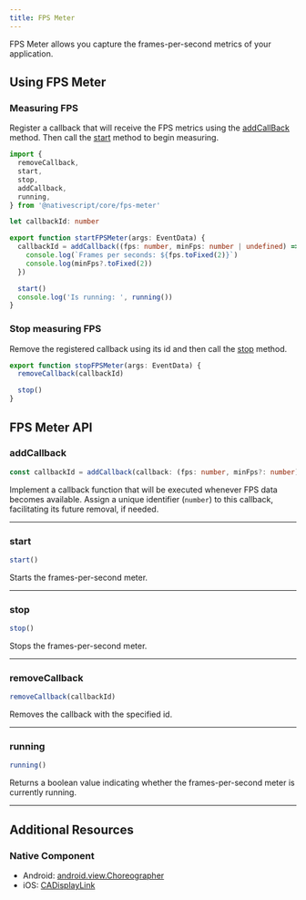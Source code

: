 ```yaml
---
title: FPS Meter
---
```


FPS Meter allows you capture the frames-per-second metrics of your application.

## Using FPS Meter

### Measuring FPS

Register a callback that will receive the FPS metrics using the [addCallBack](#addcallback) method. Then call the [start](#start) method to begin measuring.

```ts
import {
  removeCallback,
  start,
  stop,
  addCallback,
  running,
} from '@nativescript/core/fps-meter'

let callbackId: number

export function startFPSMeter(args: EventData) {
  callbackId = addCallback((fps: number, minFps: number | undefined) => {
    console.log(`Frames per seconds: ${fps.toFixed(2)}`)
    console.log(minFps?.toFixed(2))
  })

  start()
  console.log('Is running: ', running())
}
```

### Stop measuring FPS

Remove the registered callback using its id and then call the [stop](#stop) method.

```ts
export function stopFPSMeter(args: EventData) {
  removeCallback(callbackId)

  stop()
}
```

## FPS Meter API

### addCallback

```ts
const callbackId = addCallback(callback: (fps: number, minFps?: number) => void): number
```

Implement a callback function that will be executed whenever FPS data becomes available. Assign a unique identifier (`number`) to this callback, facilitating its future removal, if needed.

---

### start

```ts
start()
```

Starts the frames-per-second meter.

---

### stop

```ts
stop()
```

Stops the frames-per-second meter.

---

### removeCallback

```ts
removeCallback(callbackId)
```

Removes the callback with the specified id.

---

### running

```ts
running()
```

Returns a boolean value indicating whether the frames-per-second meter is currently running.

---

## Additional Resources

### Native Component

- Android: [android.view.Choreographer]()
- iOS: [CADisplayLink](https://developer.apple.com/documentation/quartzcore/cadisplaylink)

